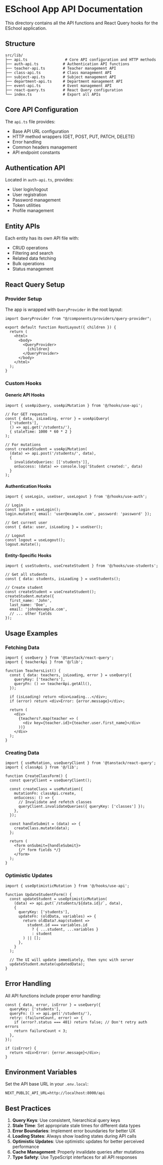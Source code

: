 # ESchool App API Documentation

This directory contains all the API functions and React Query hooks for the ESchool application.

## Structure

```
src/lib/
├── api.ts                 # Core API configuration and HTTP methods
├── auth-api.ts           # Authentication API functions
├── teacher-api.ts        # Teacher management API
├── class-api.ts          # Class management API
├── subject-api.ts        # Subject management API
├── department-api.ts     # Department management API
├── event-api.ts          # Event management API
├── react-query.ts        # React Query configuration
└── index.ts              # Export all APIs
```

## Core API Configuration

The `api.ts` file provides:
- Base API URL configuration
- HTTP method wrappers (GET, POST, PUT, PATCH, DELETE)
- Error handling
- Common headers management
- API endpoint constants

## Authentication API

Located in `auth-api.ts`, provides:
- User login/logout
- User registration
- Password management
- Token utilities
- Profile management

## Entity APIs

Each entity has its own API file with:
- CRUD operations
- Filtering and search
- Related data fetching
- Bulk operations
- Status management

## React Query Setup

### Provider Setup

The app is wrapped with `QueryProvider` in the root layout:

```tsx
import QueryProvider from "@/components/providers/query-provider";

export default function RootLayout({ children }) {
  return (
    <html>
      <body>
        <QueryProvider>
          {children}
        </QueryProvider>
      </body>
    </html>
  );
}
```

### Custom Hooks

#### Generic API Hooks

```tsx
import { useApiQuery, useApiMutation } from '@/hooks/use-api';

// For GET requests
const { data, isLoading, error } = useApiQuery(
  ['students'],
  () => api.get('/students/'),
  { staleTime: 1000 * 60 * 2 }
);

// For mutations
const createStudent = useApiMutation(
  (data) => api.post('/students/', data),
  {
    invalidateQueries: [['students']],
    onSuccess: (data) => console.log('Student created:', data)
  }
);
```

#### Authentication Hooks

```tsx
import { useLogin, useUser, useLogout } from '@/hooks/use-auth';

// Login
const login = useLogin();
login.mutate({ email: 'user@example.com', password: 'password' });

// Get current user
const { data: user, isLoading } = useUser();

// Logout
const logout = useLogout();
logout.mutate();
```

#### Entity-Specific Hooks

```tsx
import { useStudents, useCreateStudent } from '@/hooks/use-students';

// Get all students
const { data: students, isLoading } = useStudents();

// Create student
const createStudent = useCreateStudent();
createStudent.mutate({
  first_name: 'John',
  last_name: 'Doe',
  email: 'john@example.com',
  // ... other fields
});
```

## Usage Examples

### Fetching Data

```tsx
import { useQuery } from '@tanstack/react-query';
import { teacherApi } from '@/lib';

function TeachersList() {
  const { data: teachers, isLoading, error } = useQuery({
    queryKey: ['teachers'],
    queryFn: () => teacherApi.getAll(),
  });

  if (isLoading) return <div>Loading...</div>;
  if (error) return <div>Error: {error.message}</div>;

  return (
    <div>
      {teachers?.map(teacher => (
        <div key={teacher.id}>{teacher.user.first_name}</div>
      ))}
    </div>
  );
}
```

### Creating Data

```tsx
import { useMutation, useQueryClient } from '@tanstack/react-query';
import { classApi } from '@/lib';

function CreateClassForm() {
  const queryClient = useQueryClient();
  
  const createClass = useMutation({
    mutationFn: classApi.create,
    onSuccess: () => {
      // Invalidate and refetch classes
      queryClient.invalidateQueries({ queryKey: ['classes'] });
    },
  });

  const handleSubmit = (data) => {
    createClass.mutate(data);
  };

  return (
    <form onSubmit={handleSubmit}>
      {/* form fields */}
    </form>
  );
}
```

### Optimistic Updates

```tsx
import { useOptimisticMutation } from '@/hooks/use-api';

function UpdateStudentForm() {
  const updateStudent = useOptimisticMutation(
    (data) => api.put(`/students/${data.id}/`, data),
    {
      queryKey: ['students'],
      updateFn: (oldData, variables) => {
        return oldData?.map(student => 
          student.id === variables.id 
            ? { ...student, ...variables }
            : student
        ) || [];
      },
    }
  );

  // The UI will update immediately, then sync with server
  updateStudent.mutate(updatedData);
}
```

## Error Handling

All API functions include proper error handling:

```tsx
const { data, error, isError } = useQuery({
  queryKey: ['students'],
  queryFn: () => api.get('/students/'),
  retry: (failureCount, error) => {
    if (error?.status === 401) return false; // Don't retry auth errors
    return failureCount < 3;
  },
});

if (isError) {
  return <div>Error: {error.message}</div>;
}
```

## Environment Variables

Set the API base URL in your `.env.local`:

```env
NEXT_PUBLIC_API_URL=http://localhost:8000/api
```

## Best Practices

1. **Query Keys**: Use consistent, hierarchical query keys
2. **Stale Time**: Set appropriate stale times for different data types
3. **Error Boundaries**: Implement error boundaries for better UX
4. **Loading States**: Always show loading states during API calls
5. **Optimistic Updates**: Use optimistic updates for better perceived performance
6. **Cache Management**: Properly invalidate queries after mutations
7. **Type Safety**: Use TypeScript interfaces for all API responses



